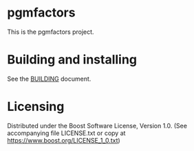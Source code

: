 # pgmfactors

This is the pgmfactors project.

# Building and installing

See the [BUILDING](BUILDING.md) document.

# Licensing

Distributed under the Boost Software License, Version 1.0.
(See accompanying file LICENSE.txt or copy at https://www.boost.org/LICENSE_1_0.txt)

